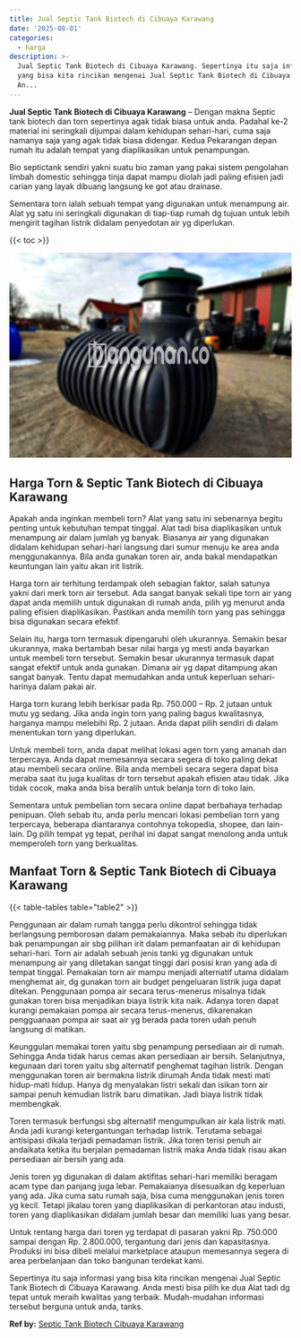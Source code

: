 ```yaml
---
title: Jual Septic Tank Biotech di Cibuaya Karawang
date: '2025-08-01'
categories:
  - harga
description: >-
  Jual Septic Tank Biotech di Cibuaya Karawang. Sepertinya itu saja informasi
  yang bisa kita rincikan mengenai Jual Septic Tank Biotech di Cibuaya Karawang.
  An...
---
```


**Jual Septic Tank Biotech di Cibuaya Karawang** – Dengan makna Septic tank biotech dan torn sepertinya agak tidak biasa untuk anda. Padahal ke-2 material ini seringkali dijumpai dalam kehidupan sehari-hari, cuma saja namanya saja yang agak tidak biasa didengar. Kedua Pekarangan depan rumah itu adalah tempat yang diaplikasikan untuk penampungan.

Bio septictank sendiri yakni suatu bio zaman yang pakai sistem pengolahan limbah domestic sehingga tinja dapat mampu diolah jadi paling efisien jadi carian yang layak dibuang langsung ke got atau drainase.

Sementara torn ialah sebuah tempat yang digunakan untuk menampung air. Alat yg satu ini seringkali digunakan di tiap-tiap rumah dg tujuan untuk lebih mengirit tagihan listrik didalam penyedotan air yg diperlukan.

{{< toc >}}

![Jual Septic Tank Biotech di Cibuaya Karawang](/images/jual-bio-septictank-18.png)

## Harga Torn & Septic Tank Biotech di Cibuaya Karawang

Apakah anda inginkan membeli torn? Alat yang satu ini sebenarnya begitu penting untuk kebutuhan tempat tinggal. Alat tadi bisa diaplikasikan untuk menampung air dalam jumlah yg banyak. Biasanya air yang digunakan didalam kehidupan sehari-hari langsung dari sumur menuju ke area anda menggunakannya. Bila anda gunakan toren air, anda bakal mendapatkan keuntungan lain yaitu akan irit listrik.

Harga torn air terhitung terdampak oleh sebagian faktor, salah satunya yakni dari merk torn air tersebut. Ada sangat banyak sekali tipe torn air yang dapat anda memilih untuk digunakan di rumah anda, pilih yg menurut anda paling efisien diaplikasikan. Pastikan anda memilih torn yang pas sehingga bisa digunakan secara efektif.

Selain itu, harga torn termasuk dipengaruhi oleh ukurannya. Semakin besar ukurannya, maka bertambah besar nilai harga yg mesti anda bayarkan untuk membeli torn tersebut. Semakin besar ukurannya termasuk dapat sangat efektif untuk anda gunakan. Dimana air yg dapat ditampung akan sangat banyak. Tentu dapat memudahkan anda untuk keperluan sehari-harinya dalam pakai air.

Harga torn kurang lebih berkisar pada Rp. 750.000 – Rp. 2 jutaan untuk mutu yg sedang. Jika anda ingin torn yang paling bagus kwalitasnya, harganya mampu melebihi Rp. 2 jutaan. Anda dapat pilih sendiri di dalam menentukan torn yang diperlukan.

Untuk membeli torn, anda dapat melihat lokasi agen torn yang amanah dan terpercaya. Anda dapat memesannya secara segera di toko paling dekat atau membeli secara online. Bila anda membeli secara segera dapat bisa meraba saat itu juga kualitas dr torn tersebut apakah efisien atau tidak. Jika tidak cocok, maka anda bisa beralih untuk belanja torn di toko lain.

Sementara untuk pembelian torn secara online dapat berbahaya terhadap penipuan. Oleh sebab itu, anda perlu mencari lokasi pembelian torn yang terpercaya, beberapa diantaranya contohnya tokopedia, shopee, dan lain-lain. Dg pilih tempat yg tepat, perihal ini dapat sangat menolong anda untuk memperoleh torn yang berkualitas.

## Manfaat Torn & Septic Tank Biotech di Cibuaya Karawang

{{< table-tables table="table2" >}}

Penggunaan air dalam rumah tangga perlu dikontrol sehingga tidak berlangsung pemborosan dalam pemakaiannya. Maka sebab itu diperlukan bak penampungan air sbg pilihan irit dalam pemanfaatan air di kehidupan sehari-hari. Torn air adalah sebuah jenis tanki yg digunakan untuk menampung air yang diletakan sangat tinggi dari posisi kran yang ada di tempat tinggal. Pemakaian torn air mampu menjadi alternatif utama didalam menghemat air, dg gunakan torn air budget pengeluaran listrik juga dapat ditekan. Penggunaan pompa air secara terus-menerus misalnya tidak gunakan toren bisa menjadikan biaya listrik kita naik. Adanya toren dapat kurangi pemakaian pompa air secara terus-menerus, dikarenakan pengguanaan pompa air saat air yg berada pada toren udah penuh langsung di matikan.

Keunggulan memakai toren yaitu sbg penampung persediaan air di rumah. Sehingga Anda tidak harus cemas akan persediaan air bersih. Selanjutnya, kegunaan dari toren yaitu sbg alternatif penghemat tagihan listrik. Dengan menggunakan toren air bermakna listrik dirumah Anda tidak mesti mati hidup-mati hidup. Hanya dg menyalakan listri sekali dan isikan torn air sampai penuh kemudian listrik baru dimatikan. Jadi biaya listrik tidak membengkak.

Toren termasuk berfungsi sbg alternatif mengumpulkan air kala listrik mati. Anda jadi kurangi ketergantungan terhadap listrik. Terutama sebagai antisipasi dikala terjadi pemadaman listrik. Jika toren terisi penuh air andaikata ketika itu berjalan pemadaman listrik maka Anda tidak risau akan persediaan air bersih yang ada.

Jenis toren yg digunakan di dalam aktifitas sehari-hari memiliki beragam acam type dan panjang juga lebar. Pemakaianya disesuaikan dg keperluan yang ada. Jika cuma satu rumah saja, bisa cuma menggunakan jenis toren yg kecil. Tetapi jikalau toren yang diaplikasikan di perkantoran atau industi, toren yang diaplikasikan didalam jumlah besar dan memiliki luas yang besar.

Untuk rentang harga dari toren yg terdapat di pasaran yakni Rp. 750.000 sampai dengan Rp. 2.800.000, tergantung dari jenis dan kapasitasnya. Produksi ini bisa dibeli melalui marketplace ataupun memesannya segera di area perbelanjaan dan toko bangunan terdekat kami.

Sepertinya itu saja informasi yang bisa kita rincikan mengenai Jual Septic Tank Biotech di Cibuaya Karawang. Anda mesti bisa pilih ke dua Alat tadi dg tepat untuk meraih kwalitas yang terbaik. Mudah-mudahan informasi tersebut berguna untuk anda, tanks.

**Ref by:** [Septic Tank Biotech Cibuaya Karawang](https://id.wikipedia.org/wiki/Septic)
